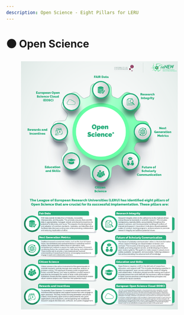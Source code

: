```yaml
---
description: Open Science - Eight Pillars for LERU
---
```


# 🟠 Open Science

<div data-full-width="true">

<figure><img src="../../../.gitbook/assets/Updated-01.jpg" alt=""><figcaption></figcaption></figure>

</div>

